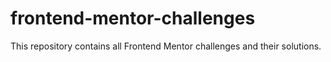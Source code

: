 # frontend-mentor-challenges
This repository contains all Frontend Mentor challenges and their solutions.
